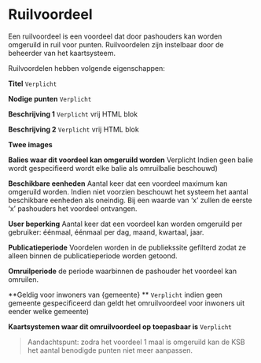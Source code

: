 ---
---

# Ruilvoordeel

Een ruilvoordeel is een voordeel dat door pashouders kan worden omgeruild in ruil voor punten. Ruilvoordelen zijn instelbaar door de beheerder van het kaartsysteem.

Ruilvoordelen hebben volgende eigenschappen:

**Titel** ```Verplicht```

**Nodige punten**  ```Verplicht```

**Beschrijving 1** ```Verplicht```
vrij HTML blok

**Beschrijving 2** ```Verplicht```
vrij HTML blok

**Twee images**

**Balies waar dit voordeel kan omgeruild worden** Verplicht
Indien geen balie wordt gespecifieerd wordt elke balie als omruilbalie beschouwd)

**Beschikbare eenheden**
Aantal keer dat een voordeel maximum kan omgeruild worden. Indien niet voorzien beschouwt het systeem het aantal beschikbare eenheden als oneindig. Bij een waarde van ‘x’ zullen de eerste ‘x’ pashouders het voordeel ontvangen.

**User beperking**
Aantal keer dat een voordeel kan worden omgeruild per gebruiker: éénmaal, éénmaal per dag, maand, kwartaal, jaar.

**Publicatieperiode**
Voordelen worden in de publiekssite gefilterd zodat ze alleen binnen de publicatieperiode worden getoond.

**Omruilperiode**
de periode waarbinnen de pashouder het voordeel kan omruilen.

**Geldig voor inwoners van {gemeente} ** ```Verplicht```
indien geen gemeente gespecificeerd dan geldt het omruilvoordeel voor inwoners uit eender welke gemeente)

**Kaartsystemen waar dit omruilvoordeel op toepasbaar is** ```Verplicht```

> Aandachtspunt: zodra het voordeel 1 maal is omgeruild kan de KSB het aantal benodigde punten niet meer aanpassen.
